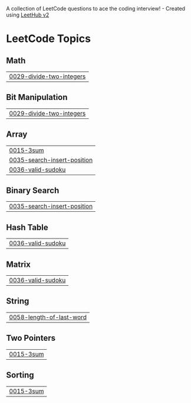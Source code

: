 A collection of LeetCode questions to ace the coding interview! - Created using [LeetHub v2](https://github.com/arunbhardwaj/LeetHub-2.0)
<!---LeetCode Topics Start-->
# LeetCode Topics
## Math
|  |
| ------- |
| [0029-divide-two-integers](https://github.com/manasbhardwaj18/LeetCode/tree/master/0029-divide-two-integers) |
## Bit Manipulation
|  |
| ------- |
| [0029-divide-two-integers](https://github.com/manasbhardwaj18/LeetCode/tree/master/0029-divide-two-integers) |
## Array
|  |
| ------- |
| [0015-3sum](https://github.com/manasbhardwaj18/LeetCode/tree/master/0015-3sum) |
| [0035-search-insert-position](https://github.com/manasbhardwaj18/LeetCode/tree/master/0035-search-insert-position) |
| [0036-valid-sudoku](https://github.com/manasbhardwaj18/LeetCode/tree/master/0036-valid-sudoku) |
## Binary Search
|  |
| ------- |
| [0035-search-insert-position](https://github.com/manasbhardwaj18/LeetCode/tree/master/0035-search-insert-position) |
## Hash Table
|  |
| ------- |
| [0036-valid-sudoku](https://github.com/manasbhardwaj18/LeetCode/tree/master/0036-valid-sudoku) |
## Matrix
|  |
| ------- |
| [0036-valid-sudoku](https://github.com/manasbhardwaj18/LeetCode/tree/master/0036-valid-sudoku) |
## String
|  |
| ------- |
| [0058-length-of-last-word](https://github.com/manasbhardwaj18/LeetCode/tree/master/0058-length-of-last-word) |
## Two Pointers
|  |
| ------- |
| [0015-3sum](https://github.com/manasbhardwaj18/LeetCode/tree/master/0015-3sum) |
## Sorting
|  |
| ------- |
| [0015-3sum](https://github.com/manasbhardwaj18/LeetCode/tree/master/0015-3sum) |
<!---LeetCode Topics End-->